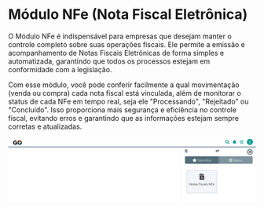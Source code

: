 # Módulo NFe (Nota Fiscal Eletrônica)

O Módulo NFe é indispensável para empresas que desejam manter o controle completo sobre suas operações fiscais. Ele permite a emissão e acompanhamento de Notas Fiscais Eletrônicas de forma simples e automatizada, garantindo que todos os processos estejam em conformidade com a legislação.

Com esse módulo, você pode conferir facilmente a qual movimentação (venda ou compra) cada nota fiscal está vinculada, além de monitorar o status de cada NFe em tempo real, seja ele "Processando", "Rejeitado" ou "Concluído". Isso proporciona mais segurança e eficiência no controle fiscal, evitando erros e garantindo que as informações estejam sempre corretas e atualizadas.

![](https://github.com/Gestao-Online/public-docs/blob/c80618df6acf77be76ae119b7aa08d87adcf5ce6/erp-v2/marketplace/extensions/br.com.gestao-online.module.nfe/assets/modoulo_nfe_01.png?raw=true)